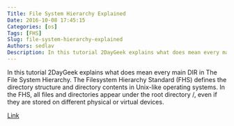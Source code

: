 ```yaml
---
Title: File System Hierarchy Explained
Date: 2016-10-08 17:45:15
Categories: [os]
Tags: [FHS]
Slug: file-system-hierarchy-explained
Authors: sedlav
Description: In this tutorial 2DayGeek explains what does mean every main DIR in The File System Hierarchy.The Filesystem Hierarchy Standard (FHS) defines the dir
---
```


In this tutorial 2DayGeek explains what does mean every main DIR in The File System Hierarchy.
The Filesystem Hierarchy Standard (FHS) defines the directory structure and directory contents in Unix-like operating systems. In the FHS, all files and directories appear under the root directory /, even if they are stored on different physical or virtual devices.

[Link](http://www.2daygeek.com/linux-directory-structure-file-system-hierarchy/)
